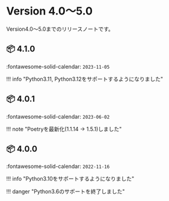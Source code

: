Version 4.0～5.0
=================

Version4.0～5.0までのリリースノートです。

## :package: 4.1.0

:fontawesome-solid-calendar: `2023-11-05`

!!! info "Python3.11, Python3.12をサポートするようになりました"

## :package: 4.0.1

:fontawesome-solid-calendar: `2023-06-02`

!!! note "Poetryを最新化(1.1.14 -> 1.5.1)しました"

## :package: 4.0.0

:fontawesome-solid-calendar: `2022-11-16`

!!! info "Python3.10をサポートするようになりました"

!!! danger "Python3.6のサポートを終了しました"
